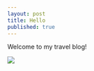 ```yaml
---
layout: post
title: Hello
published: true
---
```

Welcome to my travel blog!

![]({{site.baseurl}}/https://openclipart.org/image/2400px/svg_to_png/170987/travel-map.png)
